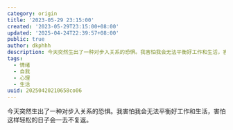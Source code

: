 ```yaml
---
category: origin
title: '2023-05-29 23:15:00'
created: '2023-05-29T23:15:00+08:00'
updated: '2025-04-24T22:39:57+08:00'
public: true
author: dkphhh
description: 今天突然生出了一种对步入关系的恐惧。我害怕我会无法平衡好工作和生活，害怕这样轻松的日子会一去不复返……
tags:
  - 情绪
  - 自我
  - 心理
  - 生活
uuid: 20250420210658co06
---
```


今天突然生出了一种对步入关系的恐惧。我害怕我会无法平衡好工作和生活，害怕这样轻松的日子会一去不复返。
